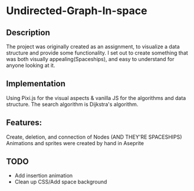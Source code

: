 # Undirected-Graph-In-space

## Description
The project was originally created as an assignment, to visualize a data structure and provide some functionality.
I set out to create something that was both visually appealing(Spaceships), and easy to understand for anyone looking at it.

## Implementation
Using Pixi.js for the visual aspects & vanilla JS for the algorithms and data structure.
The search algorithm is Dijkstra's algorithm.
## Features:
Create, deletion, and connection of Nodes
(AND THEY'RE SPACESHIPS)
Animations and sprites were created by hand in Aseprite


## TODO
* Add insertion animation
* Clean up CSS/Add space background
